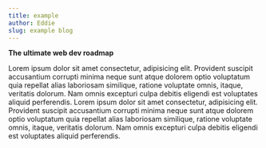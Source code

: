 ```yaml
---
title: example
author: Eddie
slug: example blog
---
```


**The ultimate web dev roadmap**

Lorem ipsum dolor sit amet consectetur, adipisicing elit. Provident suscipit accusantium corrupti minima neque sunt atque dolorem optio voluptatum quia repellat alias laboriosam similique, ratione voluptate omnis, itaque, veritatis dolorum. Nam omnis excepturi culpa debitis eligendi est voluptates aliquid perferendis.
Lorem ipsum dolor sit amet consectetur, adipisicing elit. Provident suscipit accusantium corrupti minima neque sunt atque dolorem optio voluptatum quia repellat alias laboriosam similique, ratione voluptate omnis, itaque, veritatis dolorum. Nam omnis excepturi culpa debitis eligendi est voluptates aliquid perferendis.
